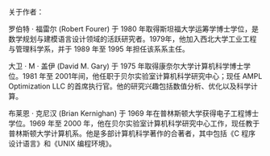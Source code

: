 关于作者：

罗伯特 · 福雷尔 (Robert Fourer) 于 1980 年取得斯坦福大学运筹学博士学位，是数学规划与建模语言设计领域的活跃研究者。1979年，他加入西北大学工业工程与管理科学系，并于 1989 年至 1995 年担任该系系主任。

大卫 · M · 盖伊 (David M. Gary) 于 1975 年取得康奈尔大学计算机科学博士学位。1981 年至 2001年间，他任职于贝尔实验室计算机科学研究中心；现任 AMPL Optimization LLC 的首席执行官。他的研究兴趣包括数值分析、优化以及科学计算。

布莱恩 · 克尼汉 (Brian Kernighan) 于 1969 年在普林斯顿大学获得电子工程博士学位。1969 年至 2000 年，他在贝尔实验室计算机科学研究中心工作，现任教于普林斯顿大学计算机系。他是多部计算机科学著作的合著者，其中包括《C 程序设计语言》和《UNIX 编程环境》。


